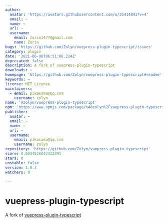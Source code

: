 ```yaml
---
author:
  avatar: 'https://avatars.githubusercontent.com/u/35414841?v=4'
  email: ~
  name: ~
  url: ~
  username:
    email: zorin1477@gmail.com
    name: Zorin
bugs: 'https://github.com/Zolyn/vuepress-plugin-typescript/issues'
category: plugin
date: '2021-06-06T06:51:06.224Z'
deprecated: false
description: A fork of vuepress-plugin-typescript
downloads: ~
homepage: 'https://github.com/Zolyn/vuepress-plugin-typescript#readme'
keywords: ~
license: MIT License
maintainers:
  - email: pikasama@qq.com
    username: zolyn
name: '@zolyn/vuepress-plugin-typescript'
npm: 'https://www.npmjs.com/package/%40zolyn%2Fvuepress-plugin-typescript'
publisher:
  avatar: ~
  email: ~
  name: ~
  url: ~
  username:
    email: pikasama@qq.com
    username: zolyn
repository: 'https://github.com/Zolyn/vuepress-plugin-typescript'
score: 0.5044526042422391
stars: 0
unstable: false
version: 1.0.3
watchers: 0

---
```


# vuepress-plugin-typescript
A fork of [vuepress-plugin-typescript](https://github.com/vuepress/vuepress-community/tree/main/packages/vuepress-plugin-typescript)
